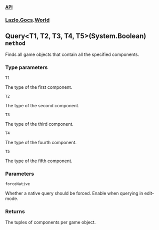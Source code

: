 #### [API](./API.md 'API')
### [Lazlo.Gocs](./API.md#Lazlo-Gocs 'Lazlo.Gocs').[World](./Lazlo-Gocs-World.md 'Lazlo.Gocs.World')
## Query&lt;T1, T2, T3, T4, T5&gt;(System.Boolean) `method`
Finds all game objects that contain all the specified components.
### Type parameters

<a name='Lazlo-Gocs-World-Query-T1-_T2-_T3-_T4-_T5-(System-Boolean)-T1'></a>
`T1`

The type of the first component.

<a name='Lazlo-Gocs-World-Query-T1-_T2-_T3-_T4-_T5-(System-Boolean)-T2'></a>
`T2`

The type of the second component.

<a name='Lazlo-Gocs-World-Query-T1-_T2-_T3-_T4-_T5-(System-Boolean)-T3'></a>
`T3`

The type of the third component.

<a name='Lazlo-Gocs-World-Query-T1-_T2-_T3-_T4-_T5-(System-Boolean)-T4'></a>
`T4`

The type of the fourth component.

<a name='Lazlo-Gocs-World-Query-T1-_T2-_T3-_T4-_T5-(System-Boolean)-T5'></a>
`T5`

The type of the fifth component.
### Parameters

<a name='Lazlo-Gocs-World-Query-T1-_T2-_T3-_T4-_T5-(System-Boolean)-forceNative'></a>
`forceNative`

Whether a native query should be forced. Enable when querying in edit-mode.
### Returns
The tuples of components per game object.
